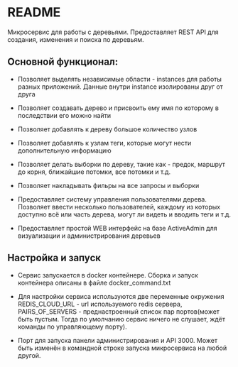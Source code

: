 # README

Микросервис для работы с деревьями. Предоставляет REST API для создания, изменения и поиска по деревьям.

## Основной функционал:

* Позволяет выделять независимые области - instances для работы разных приложений. Данные внутри instance изолированы друг от друга

* Позволяет создавать дерево и присвоить ему имя по которому в последствии его можно найти

* Позволяет добавлять к дереву большое количество узлов

* Позволяет добавлять к узлам теги, которые могут нести дополнительную информацию

* Позволяет делать выборки по дереву, такие как - предок, маршрут до корня, ближайшие потомки, все потомки и т.д.

* Позволяет накладывать фильры на все запросы и выборки

* Предоставляет систему управления пользователями дерева. Позволяет ввести несколько пользователей, каждому из которых доступно всё или часть дерева, могут ли видеть и вводить теги и т.д.

* Предоставляет простой WEB интерфейс на базе ActiveAdmin для визуализации и администрирования деревьев


## Настройка и запуск
* Сервис запускается в docker контейнере. Сборка и запуск контейнера описаны в файле docker_command.txt

* Для настройки сервиса используются две переменные окружения REDIS_CLOUD_URL - url используемого redis сервера, PAIRS_OF_SERVERS - преднастроенный список пар портов(может быть пустым. Тогда по умолчанию сервис ничего не слушает, ждёт команды по управляющему порту).

* Порт для запуска панели администрирования и API 3000. Может быть изменён в командной строке запуска микросервиса на любой другой.

